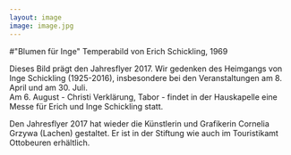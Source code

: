 ```yaml
---
layout: image
image: image.jpg
---
```


\#"Blumen für Inge"
Temperabild von Erich Schickling, 1969

Dieses Bild prägt den Jahresflyer 2017. Wir gedenken des Heimgangs von Inge Schickling (1925-2016), insbesondere bei den Veranstaltungen am 8. April und am 30. Juli.  
Am 6. August - Christi Verklärung, Tabor - findet in der Hauskapelle eine Messe für Erich und Inge Schickling statt.

Den Jahresflyer 2017 hat wieder die Künstlerin und Grafikerin Cornelia Grzywa (Lachen) gestaltet. Er ist in der Stiftung wie auch im Touristikamt Ottobeuren erhältlich.
